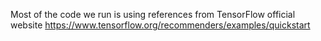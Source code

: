 Most of the code we run is using references from TensorFlow official website https://www.tensorflow.org/recommenders/examples/quickstart
